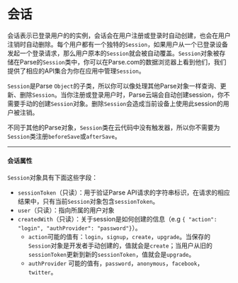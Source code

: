 # 会话

会话表示已登录用户的的实例，会话会在用户注册或登录时自动创建，也会在用户注销时自动删除。每个用户都有一个独特的`Session`，如果用户从一个已登录设备发起一个登录请求，那么用户原本的`Session`就会被自动覆盖。`Session`对象被存储在Parse的`Session`类中，你可以在Parse.com的数据浏览器上看到他们，我们提供了相应的API集合为你在应用中管理`Session`。

`Session`是Parse `Object`的子类，所以你可以像处理其他Parse对象一样查询、更新、删除`Session`。当你注册或登录用户时，Parse云端会自动创建session，你不需要手动的创建`Session`对象。删除`Session`会造成当前设备上使用此session的用户被注销。

不同于其他的Parse对象，`Session`类在云代码中没有触发器，所以你不需要为`Session`类注册`beforeSave`或`afterSave`。

---

#### 会话属性

`Session`对象具有下面这些字段：

* `sessionToken`（只读）：用于验证Parse API请求的字符串标识，在请求的相应结果中，只有当前`Session`对象包含`sessionToken`。
* `user`（只读）：指向所属的用户对象
* `createdWith`（只读）：关于session是如何创建的信息（e.g `{ "action": "login", "authProvider": "password"}`）。
  * `action`可能的值有：`login`，`signup`，`create`，`upgrade`。当保存的`Session`对象是开发者手动创建的，值就会是`create`；当用户从旧的`sessionToken`更新到新的`sessionToken`，值就会是`upgrade`。
  * `authProvider` 可能的值有，`password`，`anonymous`，`facebook`，`twitter`。





